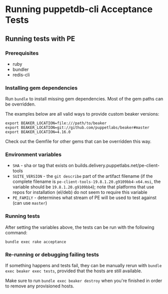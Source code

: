 # Running puppetdb-cli Acceptance Tests

## Running tests with PE
### Prerequisites
* ruby
* bundler
* redis-cli

### Installing gem dependencies
Run `bundle` to install missing gem dependencies. Most of the gem paths can be overridden.

The examples below are all valid ways to provide custom beaker versions:

```
export BEAKER_LOCATION=file:///path/to/beaker
export BEAKER_LOCATION=git://github.com/puppetlabs/beaker#master
export BEAKER_LOCATION=4.16.0
```

Check out the Gemfile for other gems that can be overridden this way.

### Environment variables
* `SHA` - sha or tag that exists on builds.delivery.puppetlabs.net/pe-client-tools
* `SUITE_VERSION` - the `git describe` part of the artifact filename (if the complete filename is `pe-client-tools-19.8.1.20.g9109bb4-x64.msi`, the variable should be `19.8.1.20.g9109bb4`); note that platforms that use repos for installation (el/deb) do not seem to require this variable
* `PE_FAMILY` - determines what stream of PE will be used to test against (can use `master`)

### Running tests

After setting the variables above, the tests can be run with the following command:

```
bundle exec rake acceptance
```

### Re-running or debugging failing tests

If something happens and tests fail, they can be manually rerun with `bundle
exec beaker exec tests`, provided that the hosts are still available.

Make sure to run `bundle exec beaker destroy` when you're finished in order to
remove any provisioned hosts.
